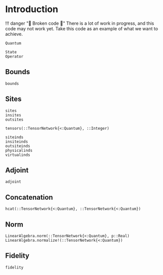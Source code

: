 # Introduction

!!! danger "🚧 Broken code 🚧"
    There is a lot of work in progress, and this code may not work yet.
    Take this code as an example of what we want to achieve.

```@docs
Quantum
```

```@docs
State
Operator
```

## Bounds

```@docs
bounds
```

## Sites

```@docs
sites
insites
outsites
```

```@docs
tensors(::TensorNetwork{<:Quantum}, ::Integer)
```

```@docs
siteinds
insiteinds
outsiteinds
physicalinds
virtualinds
```

## Adjoint

```@docs
adjoint
```

## Concatenation

```@docs
hcat(::TensorNetwork{<:Quantum}, ::TensorNetwork{<:Quantum})
```

## Norm

```@docs
LinearAlgebra.norm(::TensorNetwork{<:Quantum}, p::Real)
LinearAlgebra.normalize!(::TensorNetwork{<:Quantum})
```

## Fidelity

```@docs
fidelity
```
